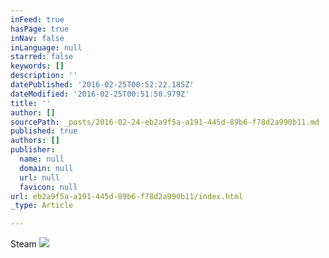 ```yaml
---
inFeed: true
hasPage: true
inNav: false
inLanguage: null
starred: false
keywords: []
description: ''
datePublished: '2016-02-25T00:52:22.185Z'
dateModified: '2016-02-25T00:51:50.979Z'
title: ''
author: []
sourcePath: _posts/2016-02-24-eb2a9f5a-a191-445d-89b6-f78d2a990b11.md
published: true
authors: []
publisher:
  name: null
  domain: null
  url: null
  favicon: null
url: eb2a9f5a-a191-445d-89b6-f78d2a990b11/index.html
_type: Article

---
```

Steam
![](https://s3-us-west-2.amazonaws.com/the-grid-img/p/146841c92f12f10f11fef86fdda82c07c76f27a6.jpg)
